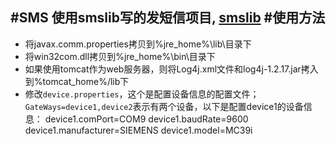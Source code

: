 #SMS
使用smslib写的发短信项目, [smslib](https://github.com/smslib/smslib)
#使用方法
---
* 将javax.comm.properties拷贝到%jre_home%\lib\目录下
* 将win32com.dll拷贝到%jre_home%\bin\目录下
* 如果使用tomcat作为web服务器，则将Log4j.xml文件和log4j-1.2.17.jar拷入到%tomcat_home%/lib下
* 修改`device.properties`，这个是配置设备信息的配置文件；`GateWays=device1,device2`表示有两个设备，以下是配置device1的设备信息：
device1.comPort=COM9
device1.baudRate=9600
device1.manufacturer=SIEMENS
device1.model=MC39i